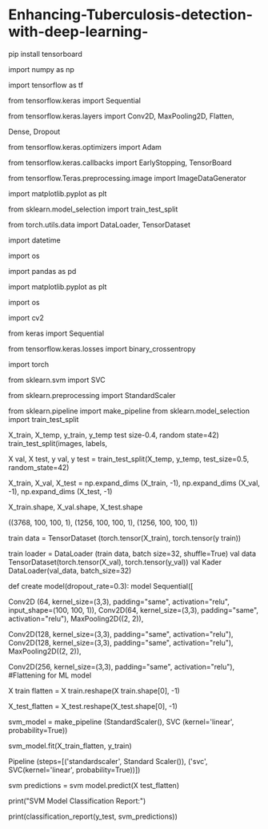# Enhancing-Tuberculosis-detection-with-deep-learning-
pip install tensorboard

import numpy as np

import tensorflow as tf

from tensorflow.keras import Sequential

from tensorflow.keras.layers import Conv2D, MaxPooling2D, Flatten,

Dense, Dropout

from tensorflow.keras.optimizers import Adam

from tensorflow.keras.callbacks import EarlyStopping, TensorBoard

from tensorflow.Teras.preprocessing.image import ImageDataGenerator

import matplotlib.pyplot as plt

from sklearn.model_selection import train_test_split

from torch.utils.data import DataLoader, TensorDataset

import datetime

import os

import pandas as pd

import matplotlib.pyplot as plt

import os

import cv2

from keras import Sequential

from tensorflow.keras.losses import binary_crossentropy

import torch

from sklearn.svm import SVC

from sklearn.preprocessing import StandardScaler

from sklearn.pipeline import make_pipeline
from sklearn.model_selection import train_test_split

X_train, X_temp, y_train, y_temp test size-0.4, random state=42) train_test_split(images, labels,

X val, X test, y val, y test = train_test_split(X_temp, y_temp, test_size=0.5, random_state=42)

X_train, X_val, X_test = np.expand_dims (X_train, -1), np.expand_dims (X_val, -1), np.expand_dims (X_test, -1)

X_train.shape, X_val.shape, X_test.shape

((3768, 100, 100, 1), (1256, 100, 100, 1), (1256, 100, 100, 1))

train data = TensorDataset (torch.tensor(X_train), torch.tensor(y train))

train loader = DataLoader (train data, batch size=32, shuffle=True) val data TensorDataset(torch.tensor(X_val), torch.tensor(y_val)) val Kader DataLoader(val_data, batch_size=32)

def create model(dropout_rate=0.3): model Sequential([

Conv2D (64, kernel_size=(3,3), padding="same", activation="relu", input_shape=(100, 100, 1)), Conv2D(64, kernel_size=(3,3), padding="same", activation="relu"), MaxPooling2D((2, 2)),

Conv2D(128, kernel_size=(3,3), padding="same", activation="relu"), Conv2D(128, kernel_size=(3,3), padding="same", activation="relu"), MaxPooling2D((2, 2)),

Conv2D(256, kernel_size=(3,3), padding="same", activation="relu"),
#Flattening for ML model

X train flatten = X train.reshape(X train.shape[0], -1)

X_test_flatten = X_test.reshape(X_test.shape[0], -1)

svm_model = make_pipeline (StandardScaler(), SVC (kernel='linear', probability=True))

svm_model.fit(X_train_flatten, y_train)

Pipeline (steps=[('standardscaler', Standard Scaler()), ('svc', SVC(kernel='linear', probability=True))])

svm predictions = svm model.predict(X test_flatten)

print("SVM Model Classification Report:")

print(classification_report(y_test, svm_predictions))
